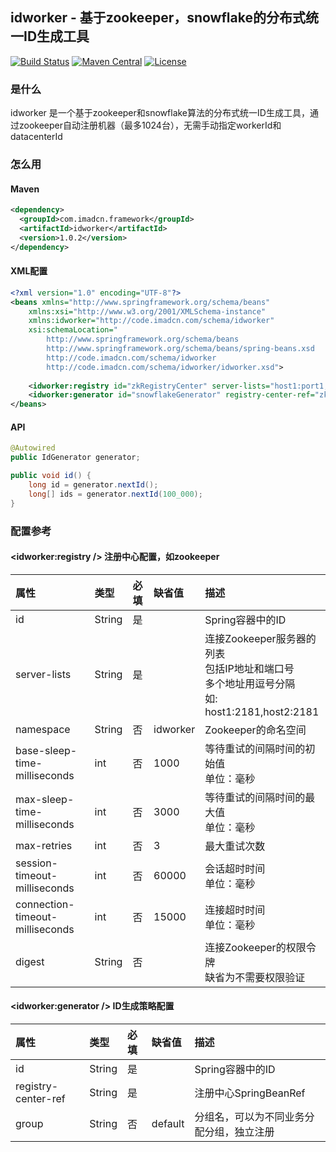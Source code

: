 ## idworker - 基于zookeeper，snowflake的分布式统一ID生成工具

[![Build Status](https://travis-ci.org/imadcn/idworker.svg?branch=master)](https://travis-ci.org/imadcn/idworker)
[![Maven Central](https://maven-badges.herokuapp.com/maven-central/com.imadcn.framework/idworker/badge.svg)](https://maven-badges.herokuapp.com/maven-central/com.imadcn.framework/idworker)
[![License](https://img.shields.io/badge/license-Apache%202-4EB1BA.svg)](https://www.apache.org/licenses/LICENSE-2.0.html)

### 是什么
idworker 是一个基于zookeeper和snowflake算法的分布式统一ID生成工具，通过zookeeper自动注册机器（最多1024台），无需手动指定workerId和datacenterId

### 怎么用
#### Maven

```xml
<dependency>
  <groupId>com.imadcn.framework</groupId>
  <artifactId>idworker</artifactId>
  <version>1.0.2</version>
</dependency>
```

#### XML配置 

```xml
<?xml version="1.0" encoding="UTF-8"?>
<beans xmlns="http://www.springframework.org/schema/beans"
    xmlns:xsi="http://www.w3.org/2001/XMLSchema-instance"
    xmlns:idworker="http://code.imadcn.com/schema/idworker"
	xsi:schemaLocation="
        http://www.springframework.org/schema/beans 
        http://www.springframework.org/schema/beans/spring-beans.xsd
        http://code.imadcn.com/schema/idworker
        http://code.imadcn.com/schema/idworker/idworker.xsd">
        
    <idworker:registry id="zkRegistryCenter" server-lists="host1:port1,host2:port2"/>
    <idworker:generator id="snowflakeGenerator" registry-center-ref="zkRegistryCenter" />
</beans>

```

#### API

```java
@Autowired
public IdGenerator generator;

public void id() {
    long id = generator.nextId();
    long[] ids = generator.nextId(100_000);
}

```

### 配置参考
#### <idworker:registry /> 注册中心配置，如zookeeper

|属性|类型|必填|缺省值|描述|
|:------|:------|:------|:------|:------|
|id|String|是| |Spring容器中的ID|
|server-lists|String|是| |连接Zookeeper服务器的列表<br/>包括IP地址和端口号<br/>多个地址用逗号分隔<br/>如: host1:2181,host2:2181|
|namespace|String|否|idworker|Zookeeper的命名空间|
|base-sleep-time-milliseconds|int|否|1000|等待重试的间隔时间的初始值<br/>单位：毫秒|
|max-sleep-time-milliseconds|int|否|3000|等待重试的间隔时间的最大值<br/>单位：毫秒|
|max-retries|int|否|3|最大重试次数|
|session-timeout-milliseconds|int|否|60000|会话超时时间<br/>单位：毫秒|
|connection-timeout-milliseconds|int|否|15000|连接超时时间<br/>单位：毫秒|
|digest|String|否| |连接Zookeeper的权限令牌<br/>缺省为不需要权限验证|

#### <idworker:generator /> ID生成策略配置

|属性|类型|必填|缺省值|描述|
|:------|:------|:------|:------|:------|
|id|String|是| |Spring容器中的ID|
|registry-center-ref|String|是| |注册中心SpringBeanRef|
|group|String|否|default|分组名，可以为不同业务分配分组，独立注册|
